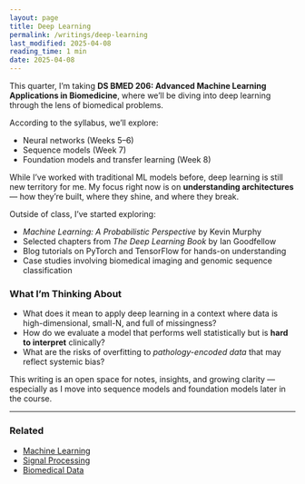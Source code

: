 ```yaml
---
layout: page
title: Deep Learning
permalink: /writings/deep-learning
last_modified: 2025-04-08
reading_time: 1 min
date: 2025-04-08
---
```




This quarter, I’m taking **DS BMED 206: Advanced Machine Learning Applications in Biomedicine**, where we’ll be diving into deep learning through the lens of biomedical problems.

According to the syllabus, we’ll explore:
- Neural networks (Weeks 5–6)
- Sequence models (Week 7)
- Foundation models and transfer learning (Week 8)

While I’ve worked with traditional ML models before, deep learning is still new territory for me. My focus right now is on **understanding architectures** — how they’re built, where they shine, and where they break.

Outside of class, I’ve started exploring:
- *Machine Learning: A Probabilistic Perspective* by Kevin Murphy  
- Selected chapters from *The Deep Learning Book* by Ian Goodfellow  
- Blog tutorials on PyTorch and TensorFlow for hands-on understanding  
- Case studies involving biomedical imaging and genomic sequence classification

### What I’m Thinking About
- What does it mean to apply deep learning in a context where data is high-dimensional, small-N, and full of missingness?
- How do we evaluate a model that performs well statistically but is **hard to interpret** clinically?
- What are the risks of overfitting to *pathology-encoded data* that may reflect systemic bias?

This writing is an open space for notes, insights, and growing clarity — especially as I move into sequence models and foundation models later in the course.

---

### Related
- [Machine Learning](/writings/machine-learning)
- [Signal Processing](/writings/signal-processing)
- [Biomedical Data](/writings/biomedical-data)
